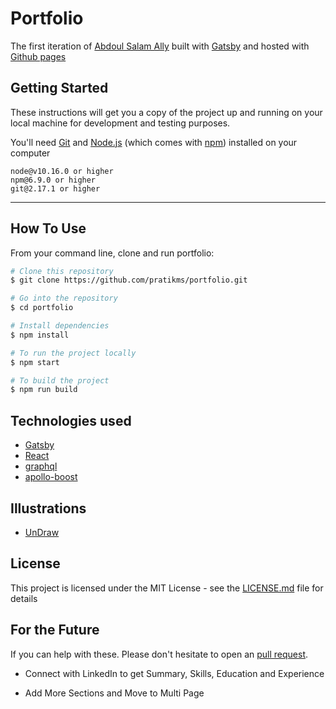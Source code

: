 # Portfolio

The first iteration of [Abdoul Salam Ally](https://github.com/abdoulsalamally) built with [Gatsby](https://www.gatsbyjs.org/) and hosted with [Github pages](https://github.com/)

## Getting Started 

These instructions will get you a copy of the project up and running on your local machine for development and testing purposes.

You'll need [Git](https://git-scm.com) and [Node.js](https://nodejs.org/en/download/) (which comes with [npm](http://npmjs.com)) installed on your computer

```
node@v10.16.0 or higher
npm@6.9.0 or higher
git@2.17.1 or higher
```

---

## How To Use

From your command line, clone and run portfolio:

```bash
# Clone this repository
$ git clone https://github.com/pratikms/portfolio.git

# Go into the repository
$ cd portfolio

# Install dependencies
$ npm install

# To run the project locally
$ npm start

# To build the project
$ npm run build
```

## Technologies used

- [Gatsby](https://www.gatsbyjs.org/)
- [React](https://reactjs.org/)
- [graphql](https://graphql.org/) 
- [apollo-boost](https://www.apollographql.com/docs/react/get-started/) 

## Illustrations
- [UnDraw](https://undraw.co/illustrations)

## License

This project is licensed under the MIT License - see the [LICENSE.md](./LICENSE) file for details


## For the Future 
If you can help with these. Please don't hesitate to open an [pull request](https://github.com/pratikms/portfolio/pulls).

- Connect with LinkedIn to get Summary, Skills, Education and Experience

- Add More Sections and Move to Multi Page
